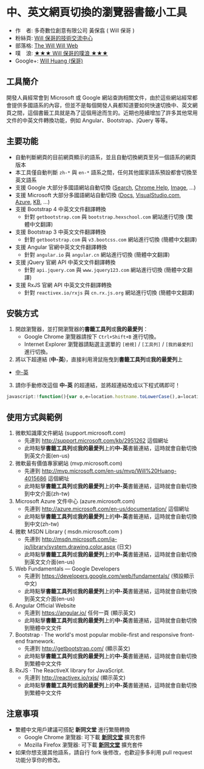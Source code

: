 # 中、英文網頁切換的瀏覽器書籤小工具

* 作　者: 多奇數位創意有限公司 黃保翕 ( Will 保哥 )
* 粉絲頁: [Will 保哥的技術交流中心](https://www.facebook.com/will.fans)
* 部落格: [The Will Will Web](http://blog.miniasp.com/)
* 噗　浪: [★★★ Will 保哥的噗浪 ★★★](http://www.plurk.com/willh/invite)
* Google+: [Will Huang (保哥)](https://plus.google.com/+WillHuang)

## 工具簡介

開發人員經常會到 Microsoft 或 Google 網站查詢相關文件，由於這些網站經常都會提供多國語系的內容，但並不是每個開發人員都知道要如何快速切換中、英文網頁之間，這個書籤工具就是為了這個用途而生的。近期也陸續增加了許多其他常用文件的中英文件轉換功能，例如 Angular、Bootstrap、jQuery 等等。

## 主要功能

* 自動判斷網頁的目前網頁顯示的語系，並且自動切換網頁至另一個語系的網頁版本
* 本工具僅自動判斷 `zh-*` 與 `en-*` 語系之間，任何其他國家語系預設都會切換至英文語系
* 支援 Google 大部分多國語網站自動切換 ([Search](http://www.google.com), [Chrome Help](https://support.google.com/chrome/), [Image](https://images.google.com/), ...)
* 支援 Microsoft 大部分多國語網站自動切換 ([Docs](https://docs.microsoft.com/), [VisualStudio.com](https://www.visualstudio.com/), [Azure](https://azure.microsoft.com), [KB](https://support.microsoft.com/), ...)
* 支援 Bootstrap 4 中英文文件翻譯轉換
  * 針對 `getbootstrap.com` 與 `bootstrap.hexschool.com` 網站進行切換 (繁體中文翻譯)
* 支援 Bootstrap 3 中英文文件翻譯轉換
  * 針對 `getbootstrap.com` 與 `v3.bootcss.com` 網站進行切換 (簡體中文翻譯)
* 支援 Angular 官網中英文文件翻譯轉換
  * 針對 `angular.io` 與 `angular.cn` 網站進行切換 (簡體中文翻譯)
* 支援 jQuery 官網 API 中英文文件翻譯轉換
  * 針對 `api.jquery.com` 與 `www.jquery123.com` 網站進行切換 (簡體中文翻譯)
* 支援 RxJS 官網 API 中英文文件翻譯轉換
  * 針對 `reactivex.io/rxjs` 與 `cn.rx.js.org` 網站進行切換 (簡體中文翻譯)

## 安裝方式

1. 開啟瀏覽器，並打開瀏覽器的**書籤工具列**或**我的最愛列**：
   * Google Chrome 瀏覽器請按下 `Ctrl+Shift+B` 進行切換。
   * Internet Explorer 瀏覽器請點選主選單的 `[檢視]` / `[工具列]` / `[我的最愛列]` 進行切換。
2. 將以下超連結 (**中-英**)，直接利用滑鼠拖曳到**書籤工具列**或**我的最愛列**上

* [中-英](https://www.facebook.com/will.fans)

3. 請你手動修改這個 **中-英** 的超連結，並將超連結改成以下程式碼即可！


```js
javascript:!function(){var o,e=location.hostname.toLowerCase(),a=location.href,c=location.pathname;"https://getbootstrap.com/"===a&&(location.href="http://bootstrap.hexschool.com"),a.indexOf("//getbootstrap.com/docs/3.3/")>=0&&(location.href=a.replace(/getbootstrap\.com\/docs\/3\.3\//i,"v3.bootcss.com/")),a.indexOf("//v3.bootcss.com/")>=0&&(location.href=a.replace(/v3\.bootcss\.com\//i,"getbootstrap.com/docs/3.3/")),a.indexOf("//bootstrap.hexschool.com/")>=0&&(location.href=a.replace(/bootstrap\.hexschool\.com/i,"getbootstrap.com")),a.indexOf("//getbootstrap.com/docs/4.0/")>=0&&(location.href=a.replace(/http(s?)\:\/\/getbootstrap\.com/i,"http://bootstrap.hexschool.com")),a.indexOf("//angular.io/")>=0&&(location.href=a.replace(/angular\.io/i,"angular.cn")),a.indexOf("//angular.cn/")>=0&&(location.href=a.replace(/angular\.cn/i,"angular.io")),a.indexOf("//www.jquery123.com/")>=0&&(location.href=a.replace(/www\.jquery123\.com/i,"api.jquery.com")),a.indexOf("//api.jquery.com/")>=0&&(location.href=a.replace(/http(s?)\:\/\/api\.jquery\.com/i,"http://www.jquery123.com")),location.href.indexOf("//reactivex.io/rxjs/")>=0&&(location.href=location.href.replace(/reactivex\.io\/rxjs/i,"cn.rx.js.org")),location.href.indexOf("//cn.rx.js.org/")>=0&&(location.href=location.href.replace(/cn\.rx\.js\.org/i,"reactivex.io/rxjs")),e.indexOf("google.com")>=0&&(-1==(o=location.search.indexOf("hl="))?0==location.search.indexOf("?")?location.search+="&hl=en-us":location.search+="?hl=en-us":"en"==location.search.substr(o+3,2)?location.search=location.search.replace(/hl=(\w\w)(-\w+)?/i,"hl=zh-Hant"):location.search=location.search.replace(/hl=(\w\w)(-\w+)?/i,"hl=en-us")),(e.indexOf("microsoft.com")>=0||e.indexOf("visualstudio.com")>=0)&&(o=c.search(/^\/kb\/\d+/i),e.indexOf("support.microsoft.com")>=0&&o>=0?c.search(/^\/kb\/\d+\/?$/i)>=0?location.pathname=c.replace(/^(\/kb\/\d+)(\/)?(\w\w-\w\w)?$/i,"$1/en-us"):c.search(/^\/kb\/\d+\/(\w\w)(-\w\w)?/i)>=0?c.search(/^(\/kb\/\d+\/)en(-\w\w)?$/i)>=0?location.pathname=c.replace(/^(\/kb\/\d+\/)en(-\w\w)?$/i,"$1zh-tw"):location.pathname=c.replace(/^(\/kb\/\d+\/)\w\w(-\w\w)?$/i,"$1en-us"):location.pathname=c.replace(/^(\/kb\/\d+)(\/\w\w-\w\w)?$/i,"$1/en-us"):c.search(/^\/(\w\w)(-\w\w)?\/?/i)>=0&&(c.search(/^\/(en)(-\w\w)?(\/)?(.*)/i)>=0?location.pathname=c.replace(/^\/(en)(-\w\w)?(\/)?(.*)/i,"/zh-tw$3$4"):location.pathname=c.replace(/^\/(\w\w)(-\w\w)?(\/)?(.*)/i,"/en-us$3$4")))}();
```

## 使用方式與範例

1. 微軟知識庫文件網站 (support.microsoft.com)
   * 先連到 http://support.microsoft.com/kb/2951262 這個網址
   * 此時點擊**書籤工具列**或**我的最愛列**上的**中-英**書籤連結，這時就會自動切換到英文介面(en-us)
2. 微軟最有價值專家網站 (mvp.microsoft.com)
   * 先連到 http://mvp.microsoft.com/en-us/mvp/Will%20Huang-4015686 這個網址
   * 此時點擊**書籤工具列**或**我的最愛列**上的**中-英**書籤連結，這時就會自動切換到中文介面(zh-tw)
3. Microsoft Azure 文件中心 (azure.microsoft.com)
   * 先連到 http://azure.microsoft.com/en-us/documentation/ 這個網址
   * 此時點擊**書籤工具列**或**我的最愛列**上的**中-英**書籤連結，這時就會自動切換到中文(zh-tw)
4. 微軟 MSDN Library ( msdn.microsoft.com )
   * 先連到 http://msdn.microsoft.com/ja-jp/library/system.drawing.color.aspx (日文)
   * 此時點擊**書籤工具列**或**我的最愛列**上的**中-英**書籤連結，這時就會自動切換到英文文介面(en-us)
5. Web Fundamentals — Google Developers
   * 先連到 https://developers.google.com/web/fundamentals/ (預設顯示中文)
   * 此時點擊**書籤工具列**或**我的最愛列**上的**中-英**書籤連結，這時就會自動切換到英文文介面(en-us)
6. Angular Official Website
   * 先連到 https://angular.io/ 任何一頁 (顯示英文)
   * 此時點擊**書籤工具列**或**我的最愛列**上的**中-英**書籤連結，這時就會自動切換到簡體中文文件
7. Bootstrap · The world's most popular mobile-first and responsive front-end framework.
   * 先連到 http://getbootstrap.com/ (顯示英文)
   * 此時點擊**書籤工具列**或**我的最愛列**上的**中-英**書籤連結，這時就會自動切換到繁體中文文件
8. RxJS · The ReactiveX library for JavaScript.
   * 先連到 http://reactivex.io/rxjs/ (顯示英文)
   * 此時點擊**書籤工具列**或**我的最愛列**上的**中-英**書籤連結，這時就會自動切換到繁體中文文件

## 注意事項

* 繁體中文用戶建議可搭配 **新同文堂** 進行繁簡轉換
  * Google Chrome 瀏覽器: 可下載 **[新同文堂](https://chrome.google.com/webstore/detail/new-tong-wen-tang/ldmgbgaoglmaiblpnphffibpbfchjaeg?hl=zh-TW)** 擴充套件
  * Mozilla Firefox 瀏覽器: 可下載 **[新同文堂](https://addons.mozilla.org/zh-TW/firefox/addon/new_tongwentang/)** 擴充套件
* 如果你想支援其他語系，請自行 fork 後修改，也歡迎多多利用 pull request 功能分享你的修改。
